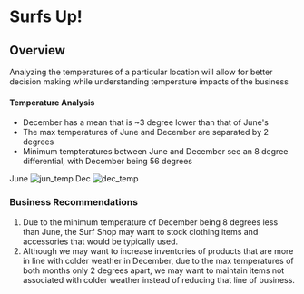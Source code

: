 # Surfs Up!

## Overview
Analyzing the temperatures of a particular location will allow for better decision making while understanding temperature impacts of the business 

#### Temperature Analysis
- December has a mean that is ~3 degree lower than that of June's
- The max temperatures of June and December are separated by 2 degrees
- Minimum tempteratures between June and December see an 8 degree differential, with December being 56 degrees

June ![jun_temp](https://user-images.githubusercontent.com/67982071/93003759-6077cd00-f50f-11ea-97b8-887846841b03.png) 
Dec ![dec_temp](https://user-images.githubusercontent.com/67982071/93003767-68377180-f50f-11ea-9271-bf20ed42ed17.png)

### Business Recommendations
1. Due to the minimum temperature of December being 8 degrees less than June, the Surf Shop may want to stock clothing items and accessories that would be typically used. 
2. Although we may want to increase inventories of products that are more in line with colder weather in December, due to the max temperatures of both months only 2 degrees apart, we may want to maintain items not associated with colder weather instead of reducing that line of business. 
